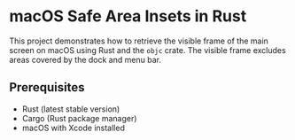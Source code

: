 # macOS Safe Area Insets in Rust

This project demonstrates how to retrieve the visible frame of the main screen on macOS using Rust and the `objc` crate. The visible frame excludes areas covered by the dock and menu bar.

## Prerequisites

- Rust (latest stable version)
- Cargo (Rust package manager)
- macOS with Xcode installed
